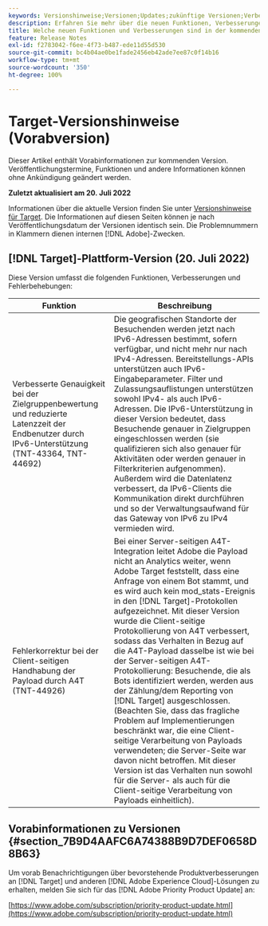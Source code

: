 ```yaml
---
keywords: Versionshinweise;Versionen;Updates;zukünftige Versionen;Verbesserungen;neue Funktionen;Fehlerbehebungen;Updates;Vorabversion
description: Erfahren Sie mehr über die neuen Funktionen, Verbesserungen und Fehlerbehebungen in der kommenden Version von Adobe Target sowie in den zugehörigen SDKs, APIs und JavaScript-Bibliotheken.
title: Welche neuen Funktionen und Verbesserungen sind in der kommenden Version enthalten?
feature: Release Notes
exl-id: f2783042-f6ee-4f73-b487-ede11d55d530
source-git-commit: bc4b04ae0be1fade2456eb42ade7ee87c0f14b16
workflow-type: tm+mt
source-wordcount: '350'
ht-degree: 100%

---
```


# Target-Versionshinweise (Vorabversion)

Dieser Artikel enthält Vorabinformationen zur kommenden Version. Veröffentlichungstermine, Funktionen und andere Informationen können ohne Ankündigung geändert werden.

**Zuletzt aktualisiert am 20. Juli 2022**

Informationen über die aktuelle Version finden Sie unter [Versionshinweise für Target](release-notes.md). Die Informationen auf diesen Seiten können je nach Veröffentlichungsdatum der Versionen identisch sein. Die Problemnummern in Klammern dienen internen [!DNL Adobe]-Zwecken.

## [!DNL Target]-Plattform-Version (20. Juli 2022)

Diese Version umfasst die folgenden Funktionen, Verbesserungen und Fehlerbehebungen:

| Funktion | Beschreibung |
| --- | --- |
| Verbesserte Genauigkeit bei der Zielgruppenbewertung und reduzierte Latenzzeit der Endbenutzer durch IPv6-Unterstützung (TNT-43364, TNT-44692) | Die geografischen Standorte der Besuchenden werden jetzt nach IPv6-Adressen bestimmt, sofern verfügbar, und nicht mehr nur nach IPv4-Adressen. Bereitstellungs-APIs unterstützen auch IPv6-Eingabeparameter. Filter und Zulassungsauflistungen unterstützen sowohl IPv4- als auch IPv6-Adressen. Die IPv6-Unterstützung in dieser Version bedeutet, dass Besuchende genauer in Zielgruppen eingeschlossen werden (sie qualifizieren sich also genauer für Aktivitäten oder werden genauer in Filterkriterien aufgenommen). Außerdem wird die Datenlatenz verbessert, da IPv6-Clients die Kommunikation direkt durchführen und so der Verwaltungsaufwand für das Gateway von IPv6 zu IPv4 vermieden wird. |
| Fehlerkorrektur bei der Client-seitigen Handhabung der Payload durch A4T (TNT-44926) | Bei einer Server-seitigen A4T-Integration leitet Adobe die Payload nicht an Analytics weiter, wenn Adobe Target feststellt, dass eine Anfrage von einem Bot stammt, und es wird auch kein mod_stats-Ereignis in den [!DNL Target]-Protokollen aufgezeichnet. Mit dieser Version wurde die Client-seitige Protokollierung von A4T verbessert, sodass das Verhalten in Bezug auf die A4T-Payload dasselbe ist wie bei der Server-seitigen A4T-Protokollierung: Besuchende, die als Bots identifiziert werden, werden aus der Zählung/dem Reporting von [!DNL Target] ausgeschlossen. (Beachten Sie, dass das fragliche Problem auf Implementierungen beschränkt war, die eine Client-seitige Verarbeitung von Payloads verwendeten; die Server-Seite war davon nicht betroffen. Mit dieser Version ist das Verhalten nun sowohl für die Server- als auch für die Client-seitige Verarbeitung von Payloads einheitlich). |


## Vorabinformationen zu Versionen {#section_7B9D4AAFC6A74388B9D7DEF0658D8B63}

Um vorab Benachrichtigungen über bevorstehende Produktverbesserungen an [!DNL Target] und anderen [!DNL Adobe Experience Cloud]-Lösungen zu erhalten, melden Sie sich für das [!DNL Adobe Priority Product Update] an:

[https://www.adobe.com/subscription/priority-product-update.html](https://www.adobe.com/subscription/priority-product-update.html)
